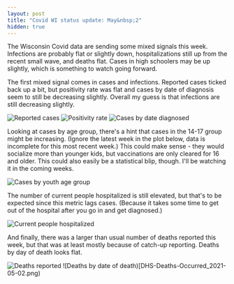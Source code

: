 ```yaml
---
layout: post
title: "Covid WI status update: May&nbsp;2"
hidden: true
---
```


The Wisconsin Covid data are sending some mixed signals this week. Infections are probably flat or slightly down, hospitalizations still up from the recent small wave, and deaths flat. Cases in high schoolers may be up slightly, which is something to watch going forward.

The first mixed signal comes in cases and infections. Reported cases ticked back up a bit, but positivity rate was flat and cases by date of diagnosis seem to still be decreasing slightly. Overall my guess is that infections are still decreasing slightly.

![Reported cases](DHS-Cases-Reported_2021-05-02.png)
![Positivity rate](DHS-Positivity_2021-05-02.png)
![Cases by date diagnosed](DHS-Cases-Diagnosis_2021-05-02.png)

Looking at cases by age group, there's a hint that cases in the 14-17 group might be increasing. (Ignore the latest week in the plot below, data is incomplete for this most recent week.) This could make sense - they would socialize more than younger kids, but vaccinations are only cleared for 16 and older. This could also easily be a statistical blip, though. I'll be watching it in the coming weeks. 

![Cases by youth age group](DHS-Cases-Age-Youth_2021-05-02.png)

The number of current people hospitalized is still elevated, but that's to be expected since this metric lags cases. (Because it takes some time to get out of the hospital after you go in and get diagnosed.)

![Current people hospitalized](DHS-CurrentHosp_2021-05-02.png)

And finally, there was a larger than usual number of deaths reported this week, but that was at least mostly because of catch-up reporting. Deaths by day of death looks flat.

![Deaths reported](DHS-Deaths-Reported_2021-05-02.png)
![Deaths by date of death)[DHS-Deaths-Occurred_2021-05-02.png)

